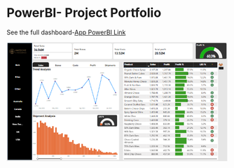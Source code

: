 # PowerBI- Project Portfolio

See the full dashboard-[App PowerBI Link](https://app.powerbi.com/view?r=eyJrIjoiYTE1YjM3MTItMGU3Zi00NGUzLWFiMGQtM2Y3MTkyZjM2ZTc5IiwidCI6IjA3OTMwZmYwLTY3ZjEtNGY4Mi1iNzBmLWUzMGMwYWJmNTQzMCJ9)

![Portfolio Dashboard](https://github.com/Shashank06092000/PowerBI-/blob/1605de4792b44caa11cbb6ffbe358089e593a8a3/Awesome%20Chocolates%20sales%20dashboard.png)
